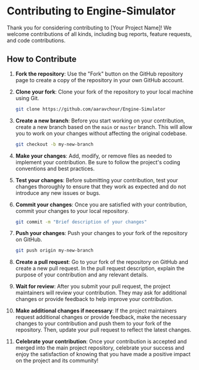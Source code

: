 # Contributing to Engine-Simulator

Thank you for considering contributing to [Your Project Name]! We welcome contributions of all kinds, including bug reports, feature requests, and code contributions.

## How to Contribute

1. **Fork the repository**: Use the "Fork" button on the GitHub repository page to create a copy of the repository in your own GitHub account.

2. **Clone your fork**: Clone your fork of the repository to your local machine using Git.

   ```bash
   git clone https://github.com/aaravchour/Engine-Simulator
   ```

3. **Create a new branch**: Before you start working on your contribution, create a new branch based on the `main` or `master` branch. This will allow you to work on your changes without affecting the original codebase.

   ```bash
   git checkout -b my-new-branch
   ```

4. **Make your changes**: Add, modify, or remove files as needed to implement your contribution. Be sure to follow the project's coding conventions and best practices.

5. **Test your changes**: Before submitting your contribution, test your changes thoroughly to ensure that they work as expected and do not introduce any new issues or bugs.

6. **Commit your changes**: Once you are satisfied with your contribution, commit your changes to your local repository.

   ```bash
   git commit -m "Brief description of your changes"
   ```

7. **Push your changes**: Push your changes to your fork of the repository on GitHub.

   ```bash
   git push origin my-new-branch
   ```

8. **Create a pull request**: Go to your fork of the repository on GitHub and create a new pull request. In the pull request description, explain the purpose of your contribution and any relevant details.

9. **Wait for review**: After you submit your pull request, the project maintainers will review your contribution. They may ask for additional changes or provide feedback to help improve your contribution.

10. **Make additional changes if necessary**: If the project maintainers request additional changes or provide feedback, make the necessary changes to your contribution and push them to your fork of the repository. Then, update your pull request to reflect the latest changes.

11. **Celebrate your contribution**: Once your contribution is accepted and merged into the main project repository, celebrate your success and enjoy the satisfaction of knowing that you have made a positive impact on the project and its community!

